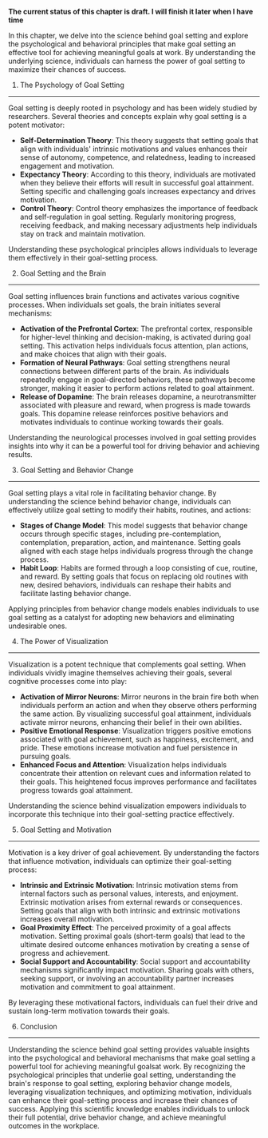**The current status of this chapter is draft. I will finish it later when I have time**

In this chapter, we delve into the science behind goal setting and explore the psychological and behavioral principles that make goal setting an effective tool for achieving meaningful goals at work. By understanding the underlying science, individuals can harness the power of goal setting to maximize their chances of success.

1. The Psychology of Goal Setting
---------------------------------

Goal setting is deeply rooted in psychology and has been widely studied by researchers. Several theories and concepts explain why goal setting is a potent motivator:

* **Self-Determination Theory**: This theory suggests that setting goals that align with individuals' intrinsic motivations and values enhances their sense of autonomy, competence, and relatedness, leading to increased engagement and motivation.
* **Expectancy Theory**: According to this theory, individuals are motivated when they believe their efforts will result in successful goal attainment. Setting specific and challenging goals increases expectancy and drives motivation.
* **Control Theory**: Control theory emphasizes the importance of feedback and self-regulation in goal setting. Regularly monitoring progress, receiving feedback, and making necessary adjustments help individuals stay on track and maintain motivation.

Understanding these psychological principles allows individuals to leverage them effectively in their goal-setting process.

2. Goal Setting and the Brain
-----------------------------

Goal setting influences brain functions and activates various cognitive processes. When individuals set goals, the brain initiates several mechanisms:

* **Activation of the Prefrontal Cortex**: The prefrontal cortex, responsible for higher-level thinking and decision-making, is activated during goal setting. This activation helps individuals focus attention, plan actions, and make choices that align with their goals.
* **Formation of Neural Pathways**: Goal setting strengthens neural connections between different parts of the brain. As individuals repeatedly engage in goal-directed behaviors, these pathways become stronger, making it easier to perform actions related to goal attainment.
* **Release of Dopamine**: The brain releases dopamine, a neurotransmitter associated with pleasure and reward, when progress is made towards goals. This dopamine release reinforces positive behaviors and motivates individuals to continue working towards their goals.

Understanding the neurological processes involved in goal setting provides insights into why it can be a powerful tool for driving behavior and achieving results.

3. Goal Setting and Behavior Change
-----------------------------------

Goal setting plays a vital role in facilitating behavior change. By understanding the science behind behavior change, individuals can effectively utilize goal setting to modify their habits, routines, and actions:

* **Stages of Change Model**: This model suggests that behavior change occurs through specific stages, including pre-contemplation, contemplation, preparation, action, and maintenance. Setting goals aligned with each stage helps individuals progress through the change process.
* **Habit Loop**: Habits are formed through a loop consisting of cue, routine, and reward. By setting goals that focus on replacing old routines with new, desired behaviors, individuals can reshape their habits and facilitate lasting behavior change.

Applying principles from behavior change models enables individuals to use goal setting as a catalyst for adopting new behaviors and eliminating undesirable ones.

4. The Power of Visualization
-----------------------------

Visualization is a potent technique that complements goal setting. When individuals vividly imagine themselves achieving their goals, several cognitive processes come into play:

* **Activation of Mirror Neurons**: Mirror neurons in the brain fire both when individuals perform an action and when they observe others performing the same action. By visualizing successful goal attainment, individuals activate mirror neurons, enhancing their belief in their own abilities.
* **Positive Emotional Response**: Visualization triggers positive emotions associated with goal achievement, such as happiness, excitement, and pride. These emotions increase motivation and fuel persistence in pursuing goals.
* **Enhanced Focus and Attention**: Visualization helps individuals concentrate their attention on relevant cues and information related to their goals. This heightened focus improves performance and facilitates progress towards goal attainment.

Understanding the science behind visualization empowers individuals to incorporate this technique into their goal-setting practice effectively.

5. Goal Setting and Motivation
------------------------------

Motivation is a key driver of goal achievement. By understanding the factors that influence motivation, individuals can optimize their goal-setting process:

* **Intrinsic and Extrinsic Motivation**: Intrinsic motivation stems from internal factors such as personal values, interests, and enjoyment. Extrinsic motivation arises from external rewards or consequences. Setting goals that align with both intrinsic and extrinsic motivations increases overall motivation.
* **Goal Proximity Effect**: The perceived proximity of a goal affects motivation. Setting proximal goals (short-term goals) that lead to the ultimate desired outcome enhances motivation by creating a sense of progress and achievement.
* **Social Support and Accountability**: Social support and accountability mechanisms significantly impact motivation. Sharing goals with others, seeking support, or involving an accountability partner increases motivation and commitment to goal attainment.

By leveraging these motivational factors, individuals can fuel their drive and sustain long-term motivation towards their goals.

6. Conclusion
-------------

Understanding the science behind goal setting provides valuable insights into the psychological and behavioral mechanisms that make goal setting a powerful tool for achieving meaningful goalsat work. By recognizing the psychological principles that underlie goal setting, understanding the brain's response to goal setting, exploring behavior change models, leveraging visualization techniques, and optimizing motivation, individuals can enhance their goal-setting process and increase their chances of success. Applying this scientific knowledge enables individuals to unlock their full potential, drive behavior change, and achieve meaningful outcomes in the workplace.
